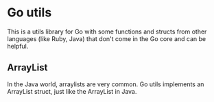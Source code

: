 # Go utils
This is a utils library for Go with some functions and structs from other languages (like Ruby, Java) that don't come in the Go core and can be helpful.

## ArrayList
In the Java world, arraylists are very common. Go utils implements an ArrayList struct, just like the ArrayList in Java.